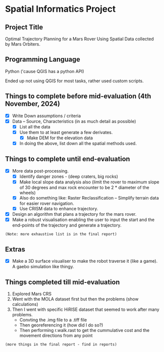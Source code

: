 # Spatial Informatics Project

## Project Title
Optimal Trajectory Planning for a Mars Rover Using Spatial Data collected by Mars Orbiters.

## Programming Language
Python ('cause QGIS has a python API)

Ended up not using QGIS for most tasks, rather used custom scripts.

## Things to complete before mid-evaluation (4th November, 2024)
- [X] Write Down assumptions / criteria
- [X] Data – Source, Characteristics (in as much detail as possible)
  - [X] List all the data
  - [X] Use them to at least generate a few derivates.
    - [X] Make DEM for the elevation data
  - [X] In doing the above, list down all the spatial methods used.
  
## Things to complete until end-evaluation
- [X] More data post-processing.
    - [X] Identify danger zones - (deep craters, big rocks)
    - [X] Make local slope data analysis also (limit the rover to maximum slope of 30 degrees and max rock encounter to be 2 * diameter of the wheels)
    - [X] Also do something like: Raster Reclassification – Simplify terrain data for easier rover navigation.
    - [X] Use CRISM data to enhance trajectory.
- [X] Design an algorithm that plans a trajectory for the mars rover.
- [X] Make a robust visualisation enabling the user to input the start and the end-points of the trajectory and generate a trajectory.

`(Note: more exhaustive list is in the final report)`

## Extras
- [X] Make a 3D surface visualiser to make the robot traverse it (like a game). A gaebo simulation like thingy.

## Things completed till mid-evaluation
1. Explored Mars CRS
2. Went with the MOLA dataset first but then the problems (show calculations)
3. Then I went with specific HiRISE dataset that seemed to work after many problems.
   - Convting the .img file to a .tiff file
   - Then georeferencing it (how did I do so?)
   - Then performing r.walk.rast to get the cummulative cost and the movement directions from any point

`(more things in the final report - find in reports)`